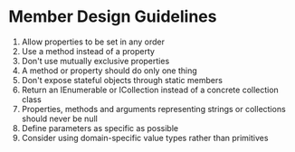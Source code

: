 # Member Design Guidelines
1. Allow properties to be set in any order
2. Use a method instead of a property
3. Don't use mutually exclusive properties
4. A method or property should do only one thing
5. Don't expose stateful objects through static members
6. Return an IEnumerable<T> or ICollection<T> instead of a concrete collection class
7. Properties, methods and arguments representing strings or collections should never be null
8. Define parameters as specific as possible
9. Consider using domain-specific value types rather than primitives
